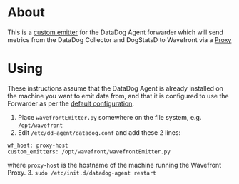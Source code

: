 # About

This is a [custom emitter](https://github.com/DataDog/dd-agent/wiki/Using-custom-emitters) for the DataDog Agent forwarder which will send metrics from the DataDog Collector and DogStatsD to Wavefront via a [Proxy](https://github.com/wavefrontHQ/install)

# Using

These instructions assume that the DataDog Agent is already installed on the machine you want to emit data from, and that it is configured to use the Forwarder as per the [default configuration](https://github.com/DataDog/dd-agent/wiki/Agent-Architecture).

1. Place `wavefrontEmitter.py` somewhere on the file system, e.g. `/opt/wavefront`
2. Edit `/etc/dd-agent/datadog.conf` and add these 2 lines:

  ```
  wf_host: proxy-host
  custom_emitters: /opt/wavefront/wavefrontEmitter.py
  ```
  
  where `proxy-host` is the hostname of the machine running the Wavefront Proxy.
3. `sudo /etc/init.d/datadog-agent restart`
